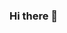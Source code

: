 ### Hi there 👋

<!--
**Roopana/Roopana** is a ✨ _special_ ✨ repository because its `README.md` (this file) appears on your GitHub profile.

Here are some ideas to get you started:

- 🔭 I’m currently working on ditributed Systems applications
- 🌱 I’m currently learning content analysis of tweets using Natural Language Processing (NLP) 
- 😄 Pronouns: She/Her/They
- ⚡ Fun fact: I like winters! A trait picked up from Minnesotans
-->
